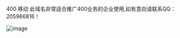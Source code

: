   400.移动  此域名非常适合推广400业务的企业使用,如有意向请联系QQ：205966816！
  
![image](https://zpimgs.oss-cn-beijing.aliyuncs.com/scrm/5/image/1.png)
